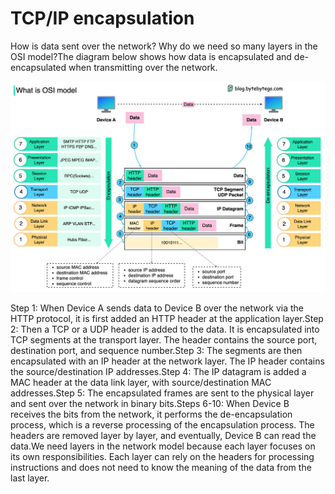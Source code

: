 # TCP/IP encapsulation

How is data sent over the network? Why do we need so many layers in the OSI model?The diagram below shows how data is encapsulated and de-encapsulated when transmitting over the network.<p>
  <img src="../images/osi model.jpeg" />
</p>
Step 1: When Device A sends data to Device B over the network via the HTTP protocol, it is first added an HTTP header at the application layer.Step 2: Then a TCP or a UDP header is added to the data. It is encapsulated into TCP segments at the transport layer. The header contains the source port, destination port, and sequence number.Step 3: The segments are then encapsulated with an IP header at the network layer. The IP header contains the source/destination IP addresses.Step 4: The IP datagram is added a MAC header at the data link layer, with source/destination MAC addresses.Step 5: The encapsulated frames are sent to the physical layer and sent over the network in binary bits.Steps 6-10: When Device B receives the bits from the network, it performs the de-encapsulation process, which is a reverse processing of the encapsulation process. The headers are removed layer by layer, and eventually, Device B can read the data.We need layers in the network model because each layer focuses on its own responsibilities. Each layer can rely on the headers for processing instructions and does not need to know the meaning of the data from the last layer.